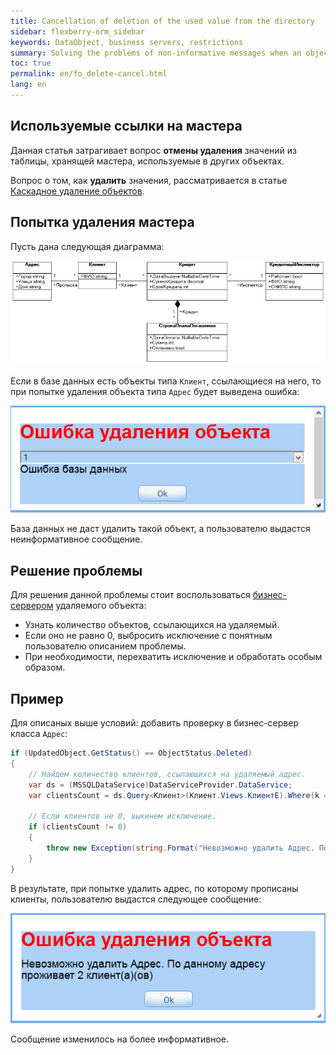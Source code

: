 ```yaml
---
title: Cancellation of deletion of the used value from the directory
sidebar: flexberry-orm_sidebar
keywords: DataObject, business servers, restrictions
summary: Solving the problems of non-informative messages when an object is deleted
toc: true
permalink: en/fo_delete-cancel.html
lang: en
---
```


## Используемые ссылки на мастера

Данная статья затрагивает вопрос **отмены удаления** значений из таблицы, хранящей мастера, используемые в других объектах.

Вопрос о том, как **удалить** значения, рассматривается в статье [Каскадное удаление объектов](fo_cascade-delete.html).

## Попытка удаления мастера

Пусть дана следующая диаграмма:

![](/images/pages/products/flexberry-orm/business-servers/kredit-diagramm.png)

Если в базе данных есть объекты типа `Клиент`, ссылающиеся на него, то при попытке удаления объекта типа `Адрес` будет выведена ошибка:

![](/images/pages/products/flexberry-orm/business-servers/delete-error.png)

База данных не даст удалить такой объект, а пользователю выдастся неинформативное сообщение.

## Решение проблемы

Для решения данной проблемы стоит воспользоваться [бизнес-сервером](fo_bs-wrapper.html) удаляемого объекта:

* Узнать количество объектов, ссылающихся на удаляемый.
* Если оно не равно 0, выбросить исключение с понятным пользователю описанием проблемы.
* При необходимости, перехватить исключение и обработать особым образом.

## Пример

Для описаных выше условий: добавить проверку в бизнес-сервер класса `Адрес`:

```csharp
if (UpdatedObject.GetStatus() == ObjectStatus.Deleted)
{
    // Найдем количество клиентов, ссылающихся на удаляемый адрес.
    var ds = (MSSQLDataService)DataServiceProvider.DataService;
    var clientsCount = ds.Query<Клиент>(Клиент.Views.КлиентE).Where(k => k.Прописка.__PrimaryKey == UpdatedObject.__PrimaryKey).Count();

    // Если клиентов не 0, выкинем исключение.
    if (clientsCount != 0)
    {
        throw new Exception(string.Format("Невозможно удалить Адрес. По данному адресу проживает {0} клиент(а)(ов)", clientsCount));
    }
}
```

В результате, при попытке удалить адрес, по которому прописаны клиенты, пользователю выдастся следующее сообщение:

![](/images/pages/products/flexberry-orm/business-servers/delete-error-plus.png)

Сообщение изменилось на более информативное.
